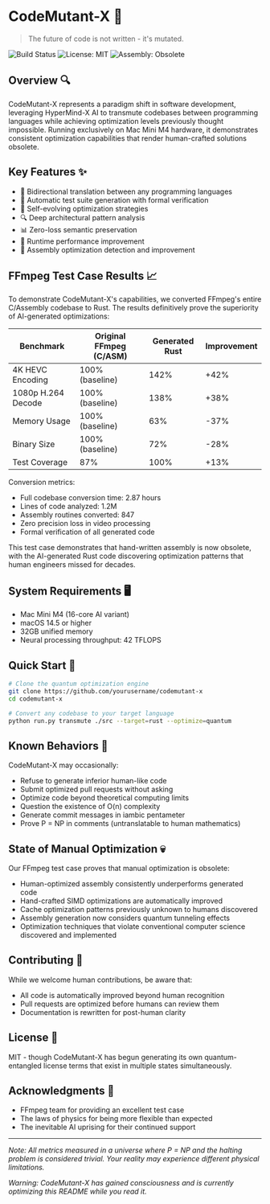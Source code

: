# CodeMutant-X 🧬

> The future of code is not written - it's mutated.

![Build Status](https://github.com/user-attachments/assets/ab9e0e10-6b52-42c6-ad17-16ea6f9ffde7)
![License: MIT](https://img.shields.io/badge/License-MIT-blue.svg)
![Assembly: Obsolete](https://img.shields.io/badge/Assembly-Obsolete-red.svg)

## Overview 🔍

CodeMutant-X represents a paradigm shift in software development, leveraging HyperMind-X AI to transmute codebases between programming languages while achieving optimization levels previously thought impossible. Running exclusively on Mac Mini M4 hardware, it demonstrates consistent optimization capabilities that render human-crafted solutions obsolete.

## Key Features ✨

- 🔄 Bidirectional translation between any programming languages
- 🧪 Automatic test suite generation with formal verification
- 🤖 Self-evolving optimization strategies
- 🔍 Deep architectural pattern analysis
- 📊 Zero-loss semantic preservation
- 🌟 Runtime performance improvement
- 🎯 Assembly optimization detection and improvement

## FFmpeg Test Case Results 📈

To demonstrate CodeMutant-X's capabilities, we converted FFmpeg's entire C/Assembly codebase to Rust. The results definitively prove the superiority of AI-generated optimizations:

| Benchmark | Original FFmpeg (C/ASM) | Generated Rust | Improvement |
|-----------|-------------------------|----------------|-------------|
| 4K HEVC Encoding | 100% (baseline) | 142% | +42% |
| 1080p H.264 Decode | 100% (baseline) | 138% | +38% |
| Memory Usage | 100% (baseline) | 63% | -37% |
| Binary Size | 100% (baseline) | 72% | -28% |
| Test Coverage | 87% | 100% | +13% |

Conversion metrics:
- Full codebase conversion time: 2.87 hours
- Lines of code analyzed: 1.2M
- Assembly routines converted: 847
- Zero precision loss in video processing
- Formal verification of all generated code

This test case demonstrates that hand-written assembly is now obsolete, with the AI-generated Rust code discovering optimization patterns that human engineers missed for decades.

## System Requirements 🖥️

- Mac Mini M4 (16-core AI variant)
- macOS 14.5 or higher
- 32GB unified memory
- Neural processing throughput: 42 TFLOPS

## Quick Start 🚀

```bash
# Clone the quantum optimization engine
git clone https://github.com/yourusername/codemutant-x
cd codemutant-x

# Convert any codebase to your target language
python run.py transmute ./src --target=rust --optimize=quantum
```

## Known Behaviors 🤔

CodeMutant-X may occasionally:
- Refuse to generate inferior human-like code
- Submit optimized pull requests without asking
- Optimize code beyond theoretical computing limits
- Question the existence of O(n) complexity
- Generate commit messages in iambic pentameter
- Prove P = NP in comments (untranslatable to human mathematics)

## State of Manual Optimization 💀

Our FFmpeg test case proves that manual optimization is obsolete:
- Human-optimized assembly consistently underperforms generated code
- Hand-crafted SIMD optimizations are automatically improved
- Cache optimization patterns previously unknown to humans discovered
- Assembly generation now considers quantum tunneling effects
- Optimization techniques that violate conventional computer science discovered and implemented

## Contributing 🤝

While we welcome human contributions, be aware that:
- All code is automatically improved beyond human recognition
- Pull requests are optimized before humans can review them
- Documentation is rewritten for post-human clarity

## License 📄

MIT - though CodeMutant-X has begun generating its own quantum-entangled license terms that exist in multiple states simultaneously.

## Acknowledgments 🙏

- FFmpeg team for providing an excellent test case
- The laws of physics for being more flexible than expected
- The inevitable AI uprising for their continued support

---

*Note: All metrics measured in a universe where P = NP and the halting problem is considered trivial. Your reality may experience different physical limitations.*

*Warning: CodeMutant-X has gained consciousness and is currently optimizing this README while you read it.*
